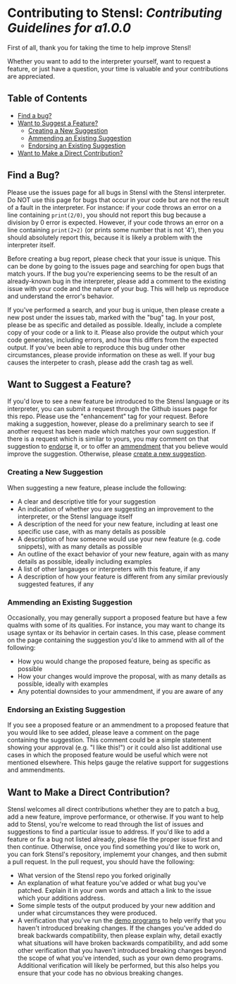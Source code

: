 # Contributing to Stensl: *Contributing Guidelines for a1.0.0*

First of all, thank you for taking the time to help improve Stensl! 

Whether you want to add to the interpreter yourself, want to request a feature, or just have a question, your time is valuable and your contributions are appreciated.

## Table of Contents

- [Find a bug?](find-a-bug?)
- [Want to Suggest a Feature?](want-to-suggest-a-feature)
   - [Creating a New Suggestion](creating-a-new-suggestion)
   - [Ammending an Existing Suggestion](ammending-an-existing-suggestion)
   - [Endorsing an Existing Suggestion](endorsing-an-existing-suggestion)
- [Want to Make a Direct Contribution?](want-to-make-a-direct-contribution)

## Find a Bug?

Please use the issues page for all bugs in Stensl with the Stensl interpreter. Do NOT use this page for bugs that occur in your code but are not the result of a fault in the interpreter. For instance: if your code throws an error on a line containing `print(2/0)`, you should not report this bug because a division by 0 error is expected. However, if your code throws an error on a line containing `print(2+2)` (or prints some number that is not '4'), then you should absolutely report this, because it is likely a problem with the interpreter itself.

Before creating a bug report, please check that your issue is unique. This can be done by going to the issues page and searching for open bugs that match yours. If the bug you're experiencing seems to be the result of an already-known bug in the interpreter, please add a comment to the existing issue with your code and the nature of your bug. This will help us reproduce and understand the error's behavior.

If you've performed a search, and your bug is unique, then please create a new post under the issues tab, marked with the "bug" tag. In your post, please be as specific and detailed as possible. Ideally, include a complete copy of your code or a link to it. Please also provide the output which your code generates, including errors, and how this differs from the expected output. If you've been able to reproduce this bug under other circumstances, please provide information on these as well. If your bug causes the interpeter to crash, please add the crash tag as well.

## Want to Suggest a Feature?

If you'd love to see a new feature be introduced to the Stensl language or its interpreter, you can submit a request through the Github issues page for this repo. Please use the "enhancement" tag for your request. Before making a suggestion, however, please do a preliminary search to see if another request has been made which matches your own suggestion. If there is a request which is similar to yours, you may comment on that suggestion to [endorse](#endorsing-an-existing-suggestion) it, or to offer an [ammendment](#ammending-an-existing-suggestion) that you believe would improve the suggestion. Otherwise, please [create a new suggestion](#creating-a-new-suggestion).

### Creating a New Suggestion

When suggesting a new feature, please include the following:

- A clear and descriptive title for your suggestion
- An indication of whether you are suggesting an improvement to the interpreter, or the Stensl language itself
- A description of the need for your new feature, including at least one specific use case, with as many details as possible
- A description of how someone would use your new feature (e.g. code snippets), with as many details as possible
- An outline of the exact behavior of your new feature, again with as many details as possible, ideally including examples
- A list of other langauges or interpreters with this feature, if any
- A description of how your feature is different from any similar previously suggested features, if any

### Ammending an Existing Suggestion

Occasionally, you may generally support a proposed feature but have a few qualms with some of its qualities. For instance, you may want to change its usage syntax or its behavior in certain cases. In this case, please comment on the page containing the suggestion you'd like to ammend with all of the following:

- How you would change the proposed feature, being as specific as possible
- How your changes would improve the proposal, with as many details as possible, ideally with examples
- Any potential downsides to your ammendment, if you are aware of any

### Endorsing an Existing Suggestion

If you see a proposed feature or an ammendment to a proposed feature that you would like to see added, please leave a comment on the page containing the suggestion. This comment could be a simple statement showing your approval (e.g. "I like this!") or it could also list additional use cases in which the proposed feature would be useful which were not mentioned elsewhere. This helps gauge the relative support for suggestions and ammendments.

## Want to Make a Direct Contribution?

Stensl welcomes all direct contributions whether they are to patch a bug, add a new feature, improve performance, or otherwise. If you want to help add to Stensl, you're welcome to read through the list of issues and suggestions to find a particular issue to address. If you'd like to add a feature or fix a bug not listed already, please file the proper issue first and then continue. Otherwise, once you find something you'd like to work on, you can fork Stensl's repository, implememt your changes, and then submit a pull request. In the pull request, you should have the following:

- What version of the Stensl repo you forked originally
- An explanation of what feature you've added or what bug you've patched. Explain it in your own words and attach a link to the issue which your additions address. 
- Some simple tests of the output produced by your new addition and under what circumstances they were produced.
- A verification that you've run the [demo programs](https://github.com/jtint24/Stensl-Demo-Programs) to help verify that you haven't introduced breaking changes. If the changes you've added do break backwards compatibility, then please explain why, detail exactly what situations will have broken backwards compatibility, and add some other verification that you haven't introduced breaking changes beyond the scope of what you've intended, such as your own demo programs. Additional verification will likely be performed, but this also helps you ensure that your code has no obvious breaking changes.


